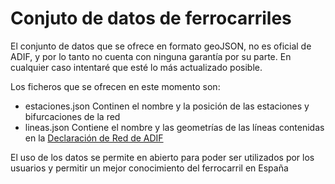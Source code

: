 Conjuto de datos de ferrocarriles
=================================

El conjunto de datos que se ofrece en formato geoJSON, no es oficial de ADIF, y por lo tanto no cuenta con ninguna garantía por su parte. En cualquier caso intentaré que esté lo más actualizado posible.

Los ficheros que se ofrecen en este momento son:

* estaciones.json Continen el nombre y la posición de las estaciones y bifurcaciones de la red
* lineas.json     Contiene el nombre y las geometrías de las líneas contenidas en la [Declaración de Red de ADIF](http://www.adif.es/es_ES/conoceradif/doc/CA_DRed_Completo.pdf)
 
El uso de los datos se permite en abierto para poder ser utilizados por los usuarios y permitir un mejor conocimiento del ferrocarril en España

